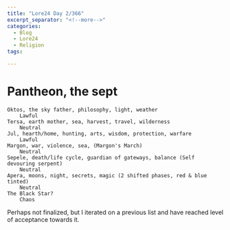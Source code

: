 ```yaml
---
title: "Lore24 Day 2/366"
excerpt_separator: "<!--more-->"
categories: 
  - Blog
  - Lore24 
  - Religion
tags:

---
```


# Pantheon, the sept

    Oktos, the sky father, philosophy, light, weather
        Lawful
    Tersa, earth mother, sea, harvest, travel, wilderness
        Neutral
    Jul, hearth/home, hunting, arts, wisdom, protection, warfare
        Lawful
    Margon, war, violence, sea, (Margon's March)
        Neutral
    Sepele, death/life cycle, guardian of gateways, balance (Self devouring serpent)
        Neutral
    Apera, moons, night, secrets, magic (2 shifted phases, red & blue tinted)
        Neutral
    The Black Star?
        Chaos

<!--more-->

Perhaps not finalized, but I iterated on a previous list and have reached level of acceptance towards it.
